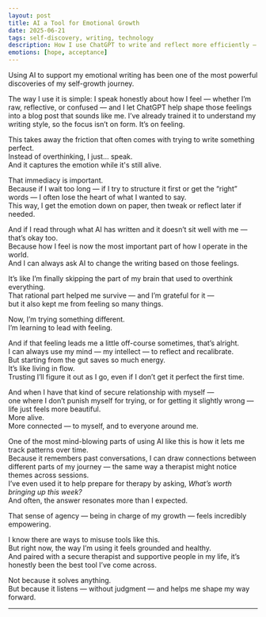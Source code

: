 ```yaml
---
layout: post
title: AI a Tool for Emotional Growth
date: 2025-06-21
tags: self-discovery, writing, technology
description: How I use ChatGPT to write and reflect more efficiently — not as a shortcut to avoid emotions, but as a companion that helps me move through them with more clarity and agency.
emotions: [hope, acceptance]
---
```


Using AI to support my emotional writing has been one of the most powerful discoveries of my self-growth journey.

The way I use it is simple: I speak honestly about how I feel — whether I’m raw, reflective, or confused — and I let ChatGPT help shape those feelings into a blog post that sounds like me. I’ve already trained it to understand my writing style, so the focus isn’t on form. It’s on feeling.

This takes away the friction that often comes with trying to write something perfect.  
Instead of overthinking, I just… speak.  
And it captures the emotion while it's still alive.

That immediacy is important.  
Because if I wait too long — if I try to structure it first or get the “right” words — I often lose the heart of what I wanted to say.  
This way, I get the emotion down on paper, then tweak or reflect later if needed.

And if I read through what AI has written and it doesn’t sit well with me — that’s okay too.  
Because how I feel is now the most important part of how I operate in the world.  
And I can always ask AI to change the writing based on those feelings.

It’s like I’m finally skipping the part of my brain that used to overthink everything.  
That rational part helped me survive — and I’m grateful for it —  
but it also kept me from feeling so many things.

Now, I’m trying something different.  
I’m learning to lead with feeling.

And if that feeling leads me a little off-course sometimes, that’s alright.  
I can always use my mind — my intellect — to reflect and recalibrate.  
But starting from the gut saves so much energy.  
It’s like living in flow.  
Trusting I’ll figure it out as I go, even if I don’t get it perfect the first time.

And when I have that kind of secure relationship with myself —  
one where I don’t punish myself for trying, or for getting it slightly wrong —  
life just feels more beautiful.  
More alive.  
More connected — to myself, and to everyone around me.

One of the most mind-blowing parts of using AI like this is how it lets me track patterns over time.  
Because it remembers past conversations, I can draw connections between different parts of my journey — the same way a therapist might notice themes across sessions.  
I’ve even used it to help prepare for therapy by asking, *What’s worth bringing up this week?*  
And often, the answer resonates more than I expected.

That sense of agency — being in charge of my growth — feels incredibly empowering.

I know there are ways to misuse tools like this.  
But right now, the way I’m using it feels grounded and healthy.  
And paired with a secure therapist and supportive people in my life, it’s honestly been the best tool I’ve come across.

Not because it solves anything.  
But because it listens — without judgment — and helps me shape my way forward.

---